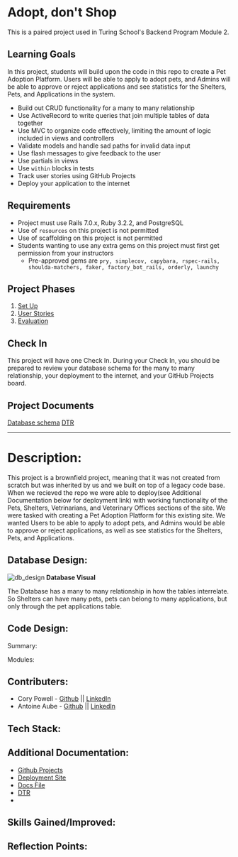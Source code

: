 # Adopt, don't Shop

This is a paired project used in Turing School's Backend Program Module 2.

## Learning Goals

In this project, students will build upon the code in this repo to create a Pet Adoption Platform. Users will be able to apply to adopt pets, and Admins will be able to approve or reject applications and see statistics for the Shelters, Pets, and Applications in the system.

- Build out CRUD functionality for a many to many relationship
- Use ActiveRecord to write queries that join multiple tables of data together
- Use MVC to organize code effectively, limiting the amount of logic included in views and controllers
- Validate models and handle sad paths for invalid data input
- Use flash messages to give feedback to the user
- Use partials in views
- Use `within` blocks in tests
- Track user stories using GitHub Projects
- Deploy your application to the internet

## Requirements

- Project must use Rails 7.0.x, Ruby 3.2.2, and PostgreSQL
- Use of `resources` on this project is not permitted
- Use of scaffolding on this project is not permitted
- Students wanting to use any extra gems on this project must first get permission from your instructors
    - Pre-approved gems are `pry, simplecov, capybara, rspec-rails, shoulda-matchers, faker, factory_bot_rails, orderly, launchy`

## Project Phases

1. [Set Up](./doc/set_up.md)
1. [User Stories](./doc/user_stories.md)
1. [Evaluation](./doc/evaluation.md)

## Check In

This project will have one Check In. During your Check In, you should be prepared to review your database schema for the many to many relationship, your deployment to the internet, and your GitHub Projects board.

## Project Documents
[Database schema](https://erd.dbdesigner.net/designer/schema/1693514690-adopt_dont_shop)
[DTR](https://docs.google.com/document/d/1bt8hrE2qSD9FLLe56inBho_DDstlvSUaVyQm2IfL5bc/edit)

---
# Description:
This project is a brownfield project, meaning that it was not created from scratch but was inherited by us and we built on top of a legacy code base. When we recieved the repo we were able to deploy(see Additional Documentation below for deployment link) with working functionality of the Pets, Shelters, Vetrinarians, and Veterinary Offices sections of the site. We were tasked with creating a Pet Adoption Platform for this existing site. We wanted Users to be able to apply to adopt pets, and Admins would be able to approve or reject applications, as well as see statistics for the Shelters, Pets, and Applications.



## Database Design: 

![db_design](https://user-images.githubusercontent.com/132625822/266146427-9b87629f-f2a2-4b9f-a6eb-9f104673c48d.png)
**Database Visual**


The Database has a many to many relationship in how the tables interrelate. So Shelters can have many pets, pets can belong to many applications, but only through the pet applications table.

## Code Design:
Summary:

Modules:


## Contributers:

- Cory Powell - [Github](https://github.com/coryrpow) || [LinkedIn](https://www.linkedin.com/in/coryrpow/)
- Antoine Aube - [Github](https://github.com/Antoine-Aube) || [LinkedIn](https://www.linkedin.com/in/antoineaube/)

## Tech Stack:

## Additional Documentation:
- [Github Projects](https://github.com/users/coryrpow/projects/1)
- [Deployment Site](https://mysterious-thicket-11192-d50cbdd4fc1c.herokuapp.com/)
- [Docs File](https://docs.google.com/document/d/1tBAVjzctp13628lGgBPPK9kKkh3TGYcKZkk8VSxIL34/edit?usp=sharing)
- [DTR](https://docs.google.com/document/d/1bt8hrE2qSD9FLLe56inBho_DDstlvSUaVyQm2IfL5bc/edit?usp=sharing)
- 
## Skills Gained/Improved:

## Reflection Points:


